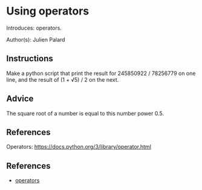 # Using operators

Introduces: operators.

Author(s): Julien Palard

## Instructions

Make a python script that print the result for 245850922 / 78256779 on
one line, and the result of (1 + √5) / 2 on the next.

## Advice

The square root of a number is equal to this number power 0.5.

## References

Operators: <https://docs.python.org/3/library/operator.html>

## References
 - [operators](https://docs.python.org/3.1/library/stdtypes.html#numeric-types-int-float-complex)

